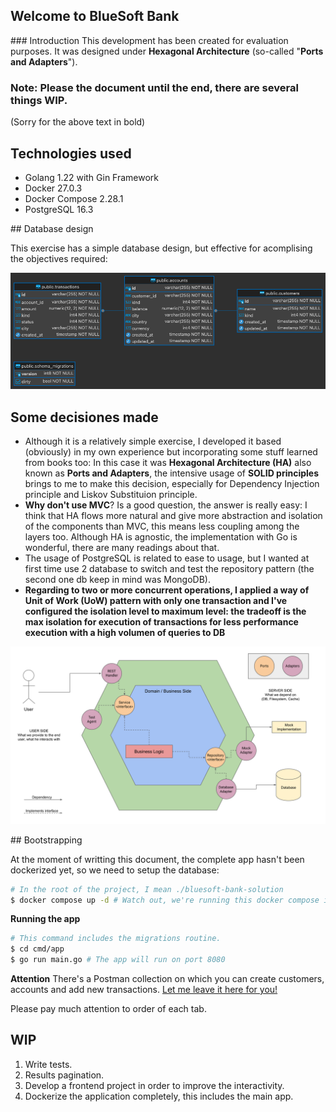 ## Welcome to BlueSoft Bank

### Introduction
This development has been created for evaluation purposes. It was designed under **Hexagonal Architecture** (so-called "**Ports and Adapters**").

### Note: Please the document until the end, there are several things WIP.
(Sorry for the above text in bold)


## Technologies used

- Golang 1.22 with Gin Framework
- Docker 27.0.3
- Docker Compose 2.28.1
- PostgreSQL 16.3

## Database design

This exercise has a simple database design, but effective for acomplising the objectives required:

![erd](bluesoft_bank_public.png)


## Some decisiones made

- Although it is a relatively simple exercise, I developed it based (obviously) in my own experience but incorporating some stuff learned from books too: In this case it was **Hexagonal Architecture (HA)** also known as **Ports and Adapters**, the intensive usage of **SOLID principles** brings to me to make this decision, especially for Dependency Injection principle and Liskov Substituion principle.
- **Why don't use MVC**? Is a good question, the answer is really easy: I think that HA flows more natural and give more abstraction and isolation of the components than MVC, this means less coupling among the layers too. Although HA is agnostic, the implementation with Go is wonderful, there are many readings about that.
- The usage of PostgreSQL is related to ease to usage, but I wanted at first time use 2 database to switch and test the repository pattern (the second one db keep in mind was MongoDB).
- **Regarding to two or more concurrent operations, I applied a way of Unit of Work (UoW) pattern with only one transaction and I've configured the isolation level to maximum level: the tradeoff is the max isolation for execution of transactions for less performance execution with a high volumen of queries to DB**


![hexagonal architecture in project](hexagonal-architecture-products.svg)

## Bootstrapping

At the moment of writting this document, the complete app hasn't been dockerized yet, so we need to setup the database:
```bash
# In the root of the project, I mean ./bluesoft-bank-solution
$ docker compose up -d # Watch out, we're running this docker compose in background
```

**Running the app**


```bash
# This command includes the migrations routine.
$ cd cmd/app
$ go run main.go # The app will run on port 8080
```

**Attention**
There's a Postman collection on which you can create customers, accounts and add new transactions.
[Let me leave it here for you!](bluesoft-api.postman_collection.json)

Please pay much attention to order of each tab.



## WIP
  1. Write tests.
  2. Results pagination.
  3. Develop a frontend project in order to improve the interactivity.
  4. Dockerize the application completely, this includes the main app.
